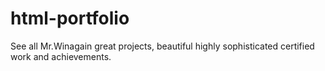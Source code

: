# html-portfolio
See all Mr.Winagain great projects, beautiful highly sophisticated certified work and achievements.
